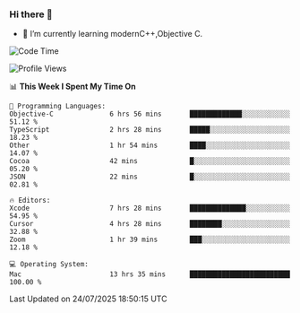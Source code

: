 ### Hi there 👋
- 🌱 I’m currently learning modernC++,Objective C.
<!--
**Asukaki7/Asukaki7** is a ✨ _special_ ✨ repository because its `README.md` (this file) appears on your GitHub profile.

Here are some ideas to get you started:

- 🔭 I’m currently working on ...
- 🌱 I’m currently learning ...
- 👯 I’m looking to collaborate on ...
- 🤔 I’m looking for help with ...
- 💬 Ask me about ...
- 📫 How to reach me: ...
- 😄 Pronouns: ...
- ⚡ Fun fact: ...
-->
<!--START_SECTION:waka-->
![Code Time](http://img.shields.io/badge/Code%20Time-625%20hrs%2049%20mins-blue)

![Profile Views](http://img.shields.io/badge/Profile%20Views-0-blue)

📊 **This Week I Spent My Time On** 

```text
💬 Programming Languages: 
Objective-C              6 hrs 56 mins       █████████████░░░░░░░░░░░░   51.12 % 
TypeScript               2 hrs 28 mins       █████░░░░░░░░░░░░░░░░░░░░   18.23 % 
Other                    1 hr 54 mins        ████░░░░░░░░░░░░░░░░░░░░░   14.07 % 
Cocoa                    42 mins             █░░░░░░░░░░░░░░░░░░░░░░░░   05.20 % 
JSON                     22 mins             █░░░░░░░░░░░░░░░░░░░░░░░░   02.81 % 

🔥 Editors: 
Xcode                    7 hrs 28 mins       ██████████████░░░░░░░░░░░   54.95 % 
Cursor                   4 hrs 28 mins       ████████░░░░░░░░░░░░░░░░░   32.88 % 
Zoom                     1 hr 39 mins        ███░░░░░░░░░░░░░░░░░░░░░░   12.18 % 

💻 Operating System: 
Mac                      13 hrs 35 mins      █████████████████████████   100.00 % 
```


 Last Updated on 24/07/2025 18:50:15 UTC
<!--END_SECTION:waka-->
